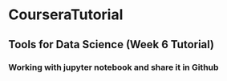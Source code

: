 # CourseraTutorial
## Tools for Data Science (Week 6 Tutorial)
### Working with jupyter notebook and share it in Github
